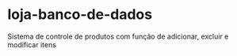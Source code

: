 # loja-banco-de-dados
Sistema de controle de produtos com função de adicionar, excluir e modificar itens
